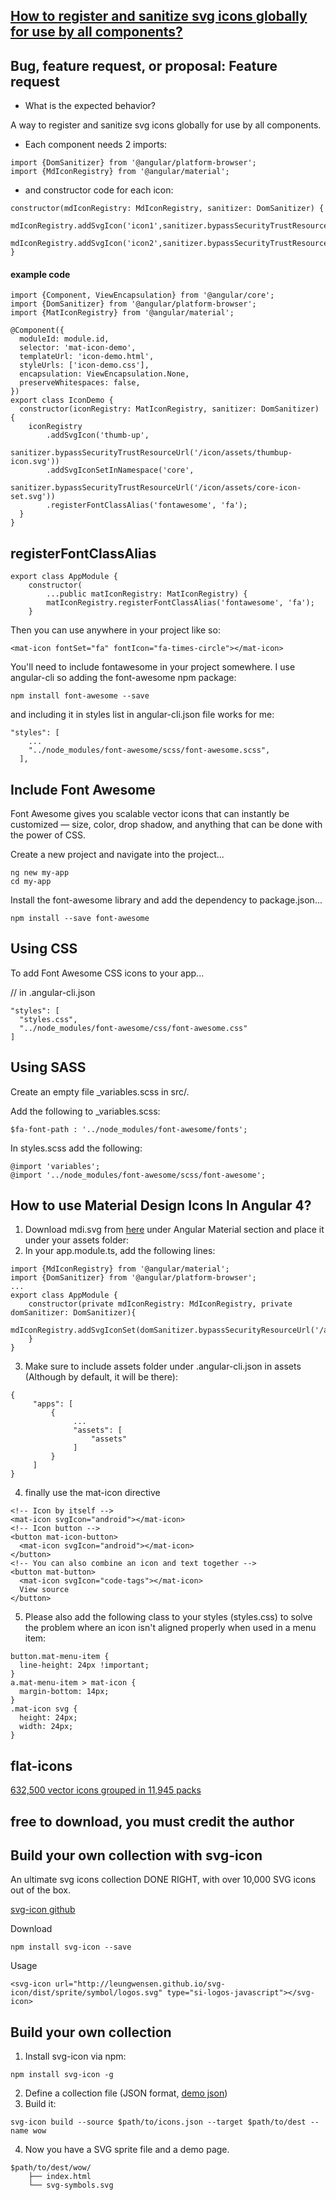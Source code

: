 [How to register and sanitize svg icons globally for use by all components?](https://github.com/angular/material2/issues/2610)
---
## Bug, feature request, or proposal: Feature request

- What is the expected behavior?

A way to register and sanitize svg icons globally for use by all components.

- Each component needs 2 imports:

```
import {DomSanitizer} from '@angular/platform-browser';
import {MdIconRegistry} from '@angular/material';
```

- and constructor code for each icon:

```
constructor(mdIconRegistry: MdIconRegistry, sanitizer: DomSanitizer) {
    mdIconRegistry.addSvgIcon('icon1',sanitizer.bypassSecurityTrustResourceUrl('assets/icon1.svg'));
    mdIconRegistry.addSvgIcon('icon2',sanitizer.bypassSecurityTrustResourceUrl('assets/icon2.svg'));
}
```

#### example code

```
import {Component, ViewEncapsulation} from '@angular/core';
import {DomSanitizer} from '@angular/platform-browser';
import {MatIconRegistry} from '@angular/material';

@Component({
  moduleId: module.id,
  selector: 'mat-icon-demo',
  templateUrl: 'icon-demo.html',
  styleUrls: ['icon-demo.css'],
  encapsulation: ViewEncapsulation.None,
  preserveWhitespaces: false,
})
export class IconDemo {
  constructor(iconRegistry: MatIconRegistry, sanitizer: DomSanitizer) {
    iconRegistry
        .addSvgIcon('thumb-up',
            sanitizer.bypassSecurityTrustResourceUrl('/icon/assets/thumbup-icon.svg'))
        .addSvgIconSetInNamespace('core',
            sanitizer.bypassSecurityTrustResourceUrl('/icon/assets/core-icon-set.svg'))
        .registerFontClassAlias('fontawesome', 'fa');
  }
}
```

registerFontClassAlias
---
```
export class AppModule {
    constructor(
        ...public matIconRegistry: MatIconRegistry) {
        matIconRegistry.registerFontClassAlias('fontawesome', 'fa');
    }
```

Then you can use anywhere in your project like so:

```
<mat-icon fontSet="fa" fontIcon="fa-times-circle"></mat-icon>
```


You'll need to include fontawesome in your project somewhere. I use angular-cli so adding the font-awesome npm package:

```
npm install font-awesome --save
```

and including it in styles list in angular-cli.json file works for me:

```
"styles": [
    ...
    "../node_modules/font-awesome/scss/font-awesome.scss",
  ],
```

Include Font Awesome
---

Font Awesome gives you scalable vector icons that can instantly be customized — size, color, drop shadow, and anything that can be done with the power of CSS.

Create a new project and navigate into the project...

```
ng new my-app
cd my-app
```

Install the font-awesome library and add the dependency to package.json...

```
npm install --save font-awesome
```

## Using CSS

To add Font Awesome CSS icons to your app...

// in .angular-cli.json

```
"styles": [
  "styles.css",
  "../node_modules/font-awesome/css/font-awesome.css"
]
```

## Using SASS

Create an empty file _variables.scss in src/.

Add the following to _variables.scss:

```
$fa-font-path : '../node_modules/font-awesome/fonts';
```

In styles.scss add the following:

```
@import 'variables';
@import '../node_modules/font-awesome/scss/font-awesome';
```

How to use Material Design Icons In Angular 4?
---
1. Download mdi.svg from [here](https://materialdesignicons.com/getting-started) under Angular Material section and place it under your assets folder: 
2. In your app.module.ts, add the following lines:

```
import {MdIconRegistry} from '@angular/material';
import {DomSanitizer} from '@angular/platform-browser';
...
export class AppModule {
    constructor(private mdIconRegistry: MdIconRegistry, private domSanitizer: DomSanitizer){
        mdIconRegistry.addSvgIconSet(domSanitizer.bypassSecurityResourceUrl('/assets/mdi.svg'));
    }
}
```
3. Make sure to include assets folder under .angular-cli.json in assets (Although by default, it will be there):
```
{
     "apps": [
         {
              ...
              "assets": [
                  "assets"
              ]
         }
     ]
}
```
4. finally use the mat-icon directive
```
<!-- Icon by itself -->
<mat-icon svgIcon="android"></mat-icon>
<!-- Icon button -->
<button mat-icon-button>
  <mat-icon svgIcon="android"></mat-icon>
</button>
<!-- You can also combine an icon and text together -->
<button mat-button>
  <mat-icon svgIcon="code-tags"></mat-icon>
  View source
</button>
```

5. Please also add the following class to your styles (styles.css) to solve the problem where an icon isn't aligned properly when used in a menu item:
```
button.mat-menu-item {
  line-height: 24px !important;
}
a.mat-menu-item > mat-icon {
  margin-bottom: 14px;
}
.mat-icon svg {
  height: 24px;
  width: 24px;
}
```

flat-icons
---
[632,500 vector icons grouped in 11,945 packs](https://www.flaticon.com/)

## free to download, you must credit the author

Build your own collection with svg-icon
---
An ultimate svg icons collection DONE RIGHT, with over 10,000 SVG icons out of the box. 

[svg-icon github](https://leungwensen.github.io/svg-icon/)

Download

```
npm install svg-icon --save
```

Usage

```
<svg-icon url="http://leungwensen.github.io/svg-icon/dist/sprite/symbol/logos.svg" type="si-logos-javascript"></svg-icon>
```

## Build your own collection

1. Install svg-icon via npm:
```
npm install svg-icon -g
```
2. Define a collection file (JSON format, [demo json](https://github.com/leungwensen/svg-icon/blob/master/src/collection/zfinder.json))
3. Build it:
```
svg-icon build --source $path/to/icons.json --target $path/to/dest --name wow
```
4. Now you have a SVG sprite file and a demo page.
```
$path/to/dest/wow/
    ├── index.html
    └── svg-symbols.svg
```

